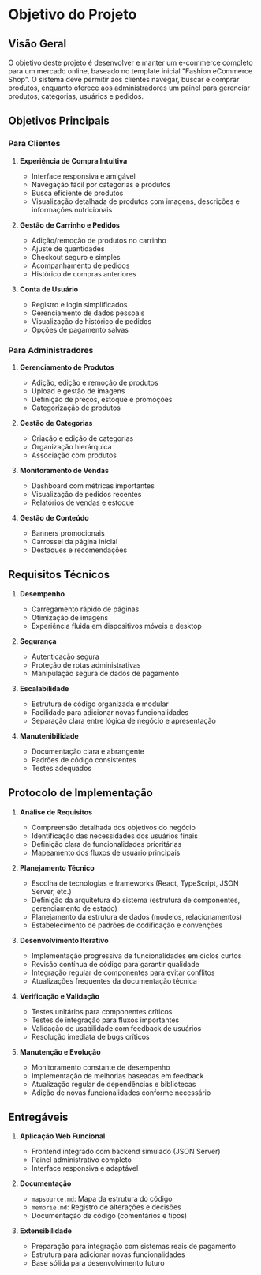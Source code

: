 # Objetivo do Projeto

## Visão Geral
O objetivo deste projeto é desenvolver e manter um e-commerce completo para um mercado online, baseado no template inicial "Fashion eCommerce Shop". O sistema deve permitir aos clientes navegar, buscar e comprar produtos, enquanto oferece aos administradores um painel para gerenciar produtos, categorias, usuários e pedidos.

## Objetivos Principais

### Para Clientes
1. **Experiência de Compra Intuitiva**
   - Interface responsiva e amigável
   - Navegação fácil por categorias e produtos
   - Busca eficiente de produtos
   - Visualização detalhada de produtos com imagens, descrições e informações nutricionais

2. **Gestão de Carrinho e Pedidos**
   - Adição/remoção de produtos no carrinho
   - Ajuste de quantidades
   - Checkout seguro e simples
   - Acompanhamento de pedidos
   - Histórico de compras anteriores

3. **Conta de Usuário**
   - Registro e login simplificados
   - Gerenciamento de dados pessoais
   - Visualização de histórico de pedidos
   - Opções de pagamento salvas

### Para Administradores
1. **Gerenciamento de Produtos**
   - Adição, edição e remoção de produtos
   - Upload e gestão de imagens
   - Definição de preços, estoque e promoções
   - Categorização de produtos

2. **Gestão de Categorias**
   - Criação e edição de categorias
   - Organização hierárquica
   - Associação com produtos

3. **Monitoramento de Vendas**
   - Dashboard com métricas importantes
   - Visualização de pedidos recentes
   - Relatórios de vendas e estoque

4. **Gestão de Conteúdo**
   - Banners promocionais
   - Carrossel da página inicial
   - Destaques e recomendações

## Requisitos Técnicos
1. **Desempenho**
   - Carregamento rápido de páginas
   - Otimização de imagens
   - Experiência fluida em dispositivos móveis e desktop

2. **Segurança**
   - Autenticação segura
   - Proteção de rotas administrativas
   - Manipulação segura de dados de pagamento

3. **Escalabilidade**
   - Estrutura de código organizada e modular
   - Facilidade para adicionar novas funcionalidades
   - Separação clara entre lógica de negócio e apresentação

4. **Manutenibilidade**
   - Documentação clara e abrangente
   - Padrões de código consistentes
   - Testes adequados

## Protocolo de Implementação
1. **Análise de Requisitos**
   - Compreensão detalhada dos objetivos do negócio
   - Identificação das necessidades dos usuários finais
   - Definição clara de funcionalidades prioritárias
   - Mapeamento dos fluxos de usuário principais

2. **Planejamento Técnico**
   - Escolha de tecnologias e frameworks (React, TypeScript, JSON Server, etc.)
   - Definição da arquitetura do sistema (estrutura de componentes, gerenciamento de estado)
   - Planejamento da estrutura de dados (modelos, relacionamentos)
   - Estabelecimento de padrões de codificação e convenções

3. **Desenvolvimento Iterativo**
   - Implementação progressiva de funcionalidades em ciclos curtos
   - Revisão contínua de código para garantir qualidade
   - Integração regular de componentes para evitar conflitos
   - Atualizações frequentes da documentação técnica

4. **Verificação e Validação**
   - Testes unitários para componentes críticos
   - Testes de integração para fluxos importantes
   - Validação de usabilidade com feedback de usuários
   - Resolução imediata de bugs críticos

5. **Manutenção e Evolução**
   - Monitoramento constante de desempenho
   - Implementação de melhorias baseadas em feedback
   - Atualização regular de dependências e bibliotecas
   - Adição de novas funcionalidades conforme necessário

## Entregáveis

1. **Aplicação Web Funcional**
   - Frontend integrado com backend simulado (JSON Server)
   - Painel administrativo completo
   - Interface responsiva e adaptável

2. **Documentação**
   - `mapsource.md`: Mapa da estrutura do código
   - `memorie.md`: Registro de alterações e decisões
   - Documentação de código (comentários e tipos)

3. **Extensibilidade**
   - Preparação para integração com sistemas reais de pagamento
   - Estrutura para adicionar novas funcionalidades
   - Base sólida para desenvolvimento futuro
